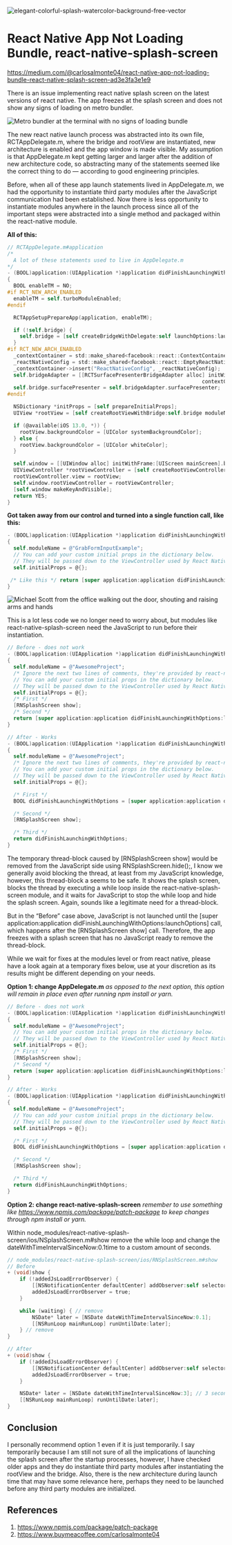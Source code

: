 ![elegant-colorful-splash-watercolor-background-free-vector](https://user-images.githubusercontent.com/25206487/224523226-5ff09764-b158-4f06-826d-4640cf9a7df5.jpeg)
# React Native App Not Loading Bundle, react-native-splash-screen
https://medium.com/@carlosalmonte04/react-native-app-not-loading-bundle-react-native-splash-screen-ad3e3fa3e1e9

There is an issue implementing react native splash screen on the latest versions of react native. The app freezes at the splash screen and does not show any signs of loading on metro bundler.

![Metro bundler at the terminal with no signs of loading bundle](https://user-images.githubusercontent.com/25206487/224523259-e77ef7a2-2138-49f8-8a3e-b6c667aa4b21.png)

The new react native launch process was abstracted into its own file, RCTAppDelegate.m, where the bridge and rootView are instantiated, new architecture is enabled and the app window is made visible. My assumption is that AppDelegate.m kept getting larger and larger after the addition of new architecture code, so abstracting many of the statements seemed like the correct thing to do — according to good engineering principles.

Before, when all of these app launch statements lived in AppDelegate.m, we had the opportunity to instantiate third party modules after the JavaScript communication had been established. Now there is less opportunity to instantiate modules anywhere in the launch process since all of the important steps were abstracted into a single method and packaged within the react-native module.

**All of this:**

```objective-c
// RCTAppDelegate.m#application
/*
  A lot of these statements used to live in AppDelegate.m
*/
- (BOOL)application:(UIApplication *)application didFinishLaunchingWithOptions:(NSDictionary *)launchOptions
{
  BOOL enableTM = NO;
#if RCT_NEW_ARCH_ENABLED
  enableTM = self.turboModuleEnabled;
#endif

  RCTAppSetupPrepareApp(application, enableTM);

  if (!self.bridge) {
    self.bridge = [self createBridgeWithDelegate:self launchOptions:launchOptions];
  }
#if RCT_NEW_ARCH_ENABLED
  _contextContainer = std::make_shared<facebook::react::ContextContainer const>();
  _reactNativeConfig = std::make_shared<facebook::react::EmptyReactNativeConfig const>();
  _contextContainer->insert("ReactNativeConfig", _reactNativeConfig);
  self.bridgeAdapter = [[RCTSurfacePresenterBridgeAdapter alloc] initWithBridge:self.bridge
                                                               contextContainer:_contextContainer];
  self.bridge.surfacePresenter = self.bridgeAdapter.surfacePresenter;
#endif

  NSDictionary *initProps = [self prepareInitialProps];
  UIView *rootView = [self createRootViewWithBridge:self.bridge moduleName:self.moduleName initProps:initProps];

  if (@available(iOS 13.0, *)) {
    rootView.backgroundColor = [UIColor systemBackgroundColor];
  } else {
    rootView.backgroundColor = [UIColor whiteColor];
  }

  self.window = [[UIWindow alloc] initWithFrame:[UIScreen mainScreen].bounds];
  UIViewController *rootViewController = [self createRootViewController];
  rootViewController.view = rootView;
  self.window.rootViewController = rootViewController;
  [self.window makeKeyAndVisible];
  return YES;
}
```

**Got taken away from our control and turned into a single function call, like this:**

```objective-c
- (BOOL)application:(UIApplication *)application didFinishLaunchingWithOptions:(NSDictionary *)launchOptions
{
  self.moduleName = @"GrabFormInputExample";
  // You can add your custom initial props in the dictionary below.
  // They will be passed down to the ViewController used by React Native.
  self.initialProps = @{};

 /* Like this */ return [super application:application didFinishLaunchingWithOptions:launchOptions];
}
```
![Michael Scott from the office walking out the door, shouting and raising arms and hands](https://user-images.githubusercontent.com/25206487/224523220-dcc0d17c-feed-4184-af9d-f925cfb73372.gif)

This is a lot less code we no longer need to worry about, but modules like react-native-splash-screen need the JavaScript to run before their instantiation.

```objective-c
// Before - does not work
- (BOOL)application:(UIApplication *)application didFinishLaunchingWithOptions:(NSDictionary *)launchOptions
{
  self.moduleName = @"AwesomeProject";
  /* Ignore the next two lines of comments, they're provided by react-native */
  // You can add your custom initial props in the dictionary below.
  // They will be passed down to the ViewController used by React Native.
  self.initialProps = @{};
  /* First */
  [RNSplashScreen show];
  /* Second */
  return [super application:application didFinishLaunchingWithOptions:launchOptions];
}
```
```objective-c
// After - Works
- (BOOL)application:(UIApplication *)application didFinishLaunchingWithOptions:(NSDictionary *)launchOptions
{
  self.moduleName = @"AwesomeProject";
  /* Ignore the next two lines of comments, they're provided by react-native */
  // You can add your custom initial props in the dictionary below.
  // They will be passed down to the ViewController used by React Native.
  self.initialProps = @{};

  /* First */
  BOOL didFinishLaunchingWithOptions = [super application:application didFinishLaunchingWithOptions:launchOptions];

  /* Second */
  [RNSplashScreen show];

  /* Third */
  return didFinishLaunchingWithOptions;
}
```
The temporary thread-block caused by [RNSplashScreen show] would be removed from the JavaScript side using RNSplashScreen.hide();, I know we generally avoid blocking the thread, at least from my JavaScript knowledge, however, this thread-block a seems to be safe. It shows the splash screen, blocks the thread by executing a while loop inside the react-native-splash-screen module, and it waits for JavaScript to stop the while loop and hide the splash screen. Again, sounds like a legitimate need for a thread-block.

But in the “Before” case above, JavaScript is not launched until the [super application:application didFinishLaunchingWithOptions:launchOptions] call, which happens after the [RNSplashScreen show] call. Therefore, the app freezes with a splash screen that has no JavaScript ready to remove the thread-block.

While we wait for fixes at the modules level or from react native, please have a look again at a temporary fixes below, use at your discretion as its results might be different depending on your needs.

**Option 1: change AppDelegate.m** _as opposed to the next option, this option will remain in place even after running npm install or yarn._

```objective-c
// Before - does not work
- (BOOL)application:(UIApplication *)application didFinishLaunchingWithOptions:(NSDictionary *)launchOptions
{
  self.moduleName = @"AwesomeProject";
  // You can add your custom initial props in the dictionary below.
  // They will be passed down to the ViewController used by React Native.
  self.initialProps = @{};
  /* First */
  [RNSplashScreen show];
  /* Second */
  return [super application:application didFinishLaunchingWithOptions:launchOptions];
}
```
```objective-c
// After - Works
- (BOOL)application:(UIApplication *)application didFinishLaunchingWithOptions:(NSDictionary *)launchOptions
{
  self.moduleName = @"AwesomeProject";
  // You can add your custom initial props in the dictionary below.
  // They will be passed down to the ViewController used by React Native.
  self.initialProps = @{};

  /* First */
  BOOL didFinishLaunchingWithOptions = [super application:application didFinishLaunchingWithOptions:launchOptions];

  /* Second */
  [RNSplashScreen show];

  /* Third */
  return didFinishLaunchingWithOptions;
}
```

**Option 2: change react-native-splash-screen** _remember to use something like https://www.npmjs.com/package/patch-package to keep changes through npm install or yarn._

Within node_modules/react-native-splash-screen/ios/NSplashScreen.m#show remove the while loop and change the dateWithTimeIntervalSinceNow:0.1time to a custom amount of seconds.

```objective-c
// node_modules/react-native-splash-screen/ios/RNSplashScreen.m#show
// Before
+ (void)show {
    if (!addedJsLoadErrorObserver) {
        [[NSNotificationCenter defaultCenter] addObserver:self selector:@selector(jsLoadError:) name:RCTJavaScriptDidFailToLoadNotification object:nil];
        addedJsLoadErrorObserver = true;
    }

    while (waiting) { // remove
        NSDate* later = [NSDate dateWithTimeIntervalSinceNow:0.1];
        [[NSRunLoop mainRunLoop] runUntilDate:later];
    } // remove
}
```
```objective-c
// After
+ (void)show {
    if (!addedJsLoadErrorObserver) {
        [[NSNotificationCenter defaultCenter] addObserver:self selector:@selector(jsLoadError:) name:RCTJavaScriptDidFailToLoadNotification object:nil];
        addedJsLoadErrorObserver = true;
    }

    NSDate* later = [NSDate dateWithTimeIntervalSinceNow:3]; // 3 seconds timer
    [[NSRunLoop mainRunLoop] runUntilDate:later];
}
```
## Conclusion

I personally recommend option 1 even if it is just temporarily. I say temporarily because I am still not sure of all the implications of launching the splash screen after the startup processes, however, I have checked older apps and they do instantiate third party modules after instantiating the rootView and the bridge. Also, there is the new architecture during launch time that may have some relevance here, perhaps they need to be launched before any third party modules are initialized.

## References
1. https://www.npmjs.com/package/patch-package
2. https://www.buymeacoffee.com/carlosalmonte04
